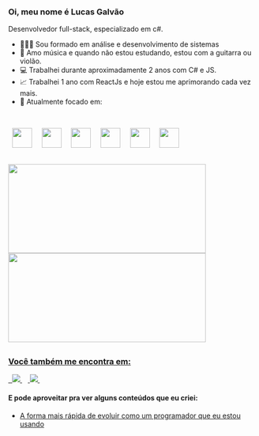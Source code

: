 ### Oi, meu nome é Lucas Galvão
Desenvolvedor full-stack, especializado em c#.

- 👩🏻‍💻 Sou formado em análise e desenvolvimento de sistemas
- 🎸 Amo música e quando não estou estudando, estou com a guitarra ou violão.
- 💻 Trabalhei durante aproximadamente 2 anos com C# e JS.
- 📈 Trabalhei 1 ano com ReactJs e hoje estou me aprimorando cada vez mais.
- 🎯 Atualmente focado em:

&nbsp;
<div display="inline">
  &nbsp;&nbsp;<img width="40" height="40" src="https://cdn.jsdelivr.net/gh/devicons/devicon/icons/csharp/csharp-original.svg" />&nbsp;&nbsp;
  &nbsp;&nbsp;<img width="40" height="40" src="https://cdn.jsdelivr.net/gh/devicons/devicon/icons/javascript/javascript-original.svg" />&nbsp;&nbsp;
  &nbsp;&nbsp;<img width="40" height="40" src="https://cdn.jsdelivr.net/gh/devicons/devicon/icons/react/react-original.svg" />&nbsp;&nbsp;
  &nbsp;&nbsp;<img width="40" height="40" src="https://cdn.jsdelivr.net/gh/devicons/devicon/icons/html5/html5-original.svg" />&nbsp;&nbsp;
  &nbsp;&nbsp;<img width="40" height="40" src="https://cdn.jsdelivr.net/gh/devicons/devicon/icons/css3/css3-original.svg" />&nbsp;&nbsp;
  &nbsp;&nbsp;<img width="40" height="40" src="https://cdn.jsdelivr.net/gh/devicons/devicon/icons/microsoftsqlserver/microsoftsqlserver-plain.svg" />&nbsp;&nbsp;
</div>

##

<div style="display: flex; flex-direction: column;" height="200">
   <a href="https://github.com/LucasGalvaoDev">
   <img align=top height="180em" width="400em" src="https://github-readme-stats.vercel.app/api?username=LucasGalvaoDev&show_icons=true&theme=github_dark&include_all_commits=true&count_private=true"/>
   <img align=top height="180em" width="400em" src="https://github-readme-stats.vercel.app/api/top-langs/?username=LucasGalvaoDev&layout=compact&langs_count=7&theme=github_dark"/>
</div>

##

### Você também me encontra em:
&nbsp;<a href="https://www.linkedin.com/in/lucas-galvao-dev/">
  <img src="https://img.shields.io/badge/linkedin-%230077B5.svg?style=for-the-badge&logo=linkedin&logoColor=white">
</a>&nbsp;
&nbsp;<a href="https://www.instagram.com/galvao_lucas_/">
  <img src="https://img.shields.io/badge/Instagram-%23E4405F.svg?style=for-the-badge&logo=Instagram&logoColor=white">
</a>&nbsp;

#### E pode aproveitar pra ver alguns conteúdos que eu criei:
- <a href="https://www.linkedin.com/posts/lucas-galvao-dev_programaaexaeto-projetos-aprendizado-activity-7051202589664681984-Q3ww?utm_source=share&utm_medium=member_desktop">
    A forma mais rápida de evoluir como um programador que eu estou usando
  </a>
